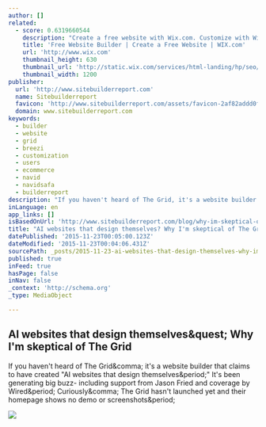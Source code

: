```yaml
---
author: []
related:
  - score: 0.6319660544
    description: "Create a free website with Wix.com. Customize with Wix' free website builder, no coding skills needed. Choose a design, begin customizing and be online today!"
    title: 'Free Website Builder | Create a Free Website | WIX.com'
    url: 'http://www.wix.com'
    thumbnail_height: 630
    thumbnail_url: 'http://static.wix.com/services/html-landing/hp/seo/og_v2/en/EN_01.jpg'
    thumbnail_width: 1200
publisher:
  url: 'http://www.sitebuilderreport.com'
  name: Sitebuilderreport
  favicon: 'http://www.sitebuilderreport.com/assets/favicon-2af82addd0f2c90b1b44847ca93b52ef.png'
  domain: www.sitebuilderreport.com
keywords:
  - builder
  - website
  - grid
  - breezi
  - customization
  - users
  - ecommerce
  - navid
  - navidsafa
  - builderreport
description: "If you haven't heard of The Grid, it's a website builder that claims to have created \"AI websites that design themselves.\" It's been generating big buzz- including support from Jason Fried and coverage by Wired. Curiously, The Grid hasn't launched yet and their homepage shows no demo or screenshots."
inLanguage: en
app_links: []
isBasedOnUrl: 'http://www.sitebuilderreport.com/blog/why-im-skeptical-of-the-grid'
title: "AI websites that design themselves? Why I'm skeptical of The Grid"
datePublished: '2015-11-23T00:05:00.123Z'
dateModified: '2015-11-23T00:04:06.431Z'
sourcePath: _posts/2015-11-23-ai-websites-that-design-themselves-why-im-skeptical-of-the.md
published: true
inFeed: true
hasPage: false
inNav: false
_context: 'http://schema.org'
_type: MediaObject

---
```

<article style=""><h1>AI websites that design themselves&amp;quest; Why I'm skeptical of The Grid</h1><p>If you haven't heard of The Grid&amp;comma; it's a website builder that claims to have created "AI websites that design themselves&amp;period;" It's been generating big buzz- including support from Jason Fried and coverage by Wired&amp;period; Curiously&amp;comma; The Grid hasn't launched yet and their homepage shows no demo or screenshots&amp;period;</p><img src="http://s3.amazonaws.com/sitebuilderreport-assets/blogs/featured_images/000/000/044/original/thegrid.jpg?1415311472" /></article>